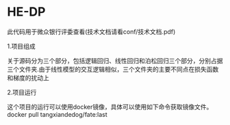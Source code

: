 # HE-DP  

此代码用于微众银行评委查看(技术文档请看conf/技术文档.pdf)

1.项目组成  

关于源码分为三个部分，包括逻辑回归、线性回归和泊松回归三个部分，分别占据三个文件夹.由于线性模型的交互逻辑相似，三个文件夹的主要不同点在损失函数和梯度的扰动上  

2.项目运行  

这个项目的运行可以使用docker镜像，具体可以使用如下命令获取镜像文件。docker pull tangxiandedog/fate:last
